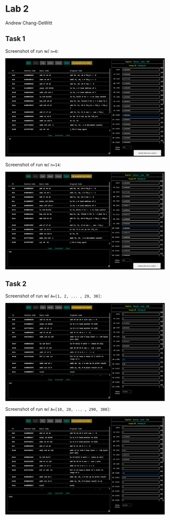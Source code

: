# Lab 2

Andrew Chang-DeWitt

## Task 1

Screenshot of run w/ `n=6`:

![Screenshot of run w/ `n=6`](./task1n6.png)

Screenshot of run w/ `n=14`:

![Screenshot of run w/ `n=14`](./task1n14.png)

## Task 2

Screenshot of run w/ `A=[1, 2, ... , 29, 30]`:

![Screenshot of run w/ `A`](./task2A.png)

Screenshot of run w/ `A=[10, 20, ... , 290, 300]`:

![Screenshot of run w/ `B`](./task2B.png)
